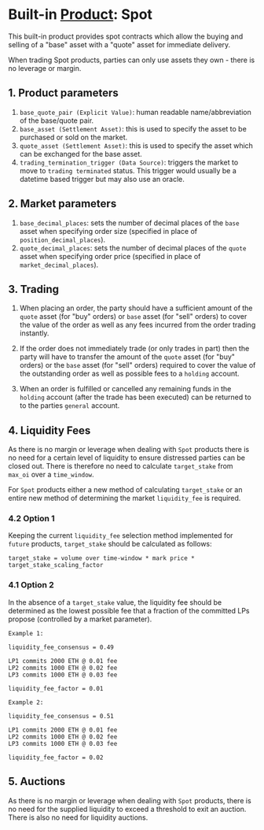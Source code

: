 # Built-in [Product](./0051-PROD-product.md): Spot

This built-in product provides spot contracts which allow the buying and selling of a "base" asset with a "quote" asset for immediate delivery.

When trading Spot products, parties can only use assets they own - there is no leverage or margin.


## 1. Product parameters

1. `base_quote_pair (Explicit Value)`: human readable name/abbreviation of the base/quote pair.
1. `base_asset (Settlement Asset)`: this is used to specify the asset to be purchased or sold on the market.
1. `quote_asset (Settlement Asset)`: this is used to specify the asset which can be exchanged for the base asset.
1. `trading_termination_trigger (Data Source)`: triggers the market to move to `trading terminated` status. This trigger would usually be a datetime based trigger but may also use an oracle.

## 2.  Market parameters

1. `base_decimal_places`: sets the number of decimal places of the `base` asset when specifying order size (specified in place of `position_decimal_places`).
1. `quote_decimal_places`: sets the number of decimal places of the `quote` asset when specifying order price (specified in place of `market_decimal_places`).


## 3. Trading

1. When placing an order, the party should have a sufficient amount of the `quote` asset (for "buy" orders) or `base` asset (for "sell" orders) to cover the value of the order as well as any fees incurred from the order trading instantly.

1. If the order does not immediately trade (or only trades in part) then the party will have to transfer the amount of the `quote` asset (for "buy" orders) or the `base` asset (for "sell" orders) required to cover the value of the outstanding order as well as possible fees to a `holding` account.

1. When an order is fulfilled or cancelled any remaining funds in the `holding` account (after the trade has been executed) can be returned to to the parties `general` account.


## 4. Liquidity Fees

As there is no margin or leverage when dealing with `Spot` products there is no need for a certain level of liquidity to ensure distressed parties can be closed out. There is therefore no need to calculate `target_stake` from `max_oi` over a `time_window`.

For `Spot` products either a new method of calculating `target_stake` or an entire new method of determining the market `liquidity_fee` is required.

### 4.2 Option 1

Keeping the current `liquidity_fee` selection method implemented for `future` products, `target_stake` should be calculated as follows:
```
target_stake = volume over time-window * mark price * target_stake_scaling_factor
```

### 4.1 Option 2

In the absence of a `target_stake` value, the liquidity fee should be determined as the lowest possible fee that a fraction of the committed LPs propose (controlled by a market parameter).

```
Example 1:

liquidity_fee_consensus = 0.49

LP1 commits 2000 ETH @ 0.01 fee
LP2 commits 1000 ETH @ 0.02 fee
LP3 commits 1000 ETH @ 0.03 fee

liquidity_fee_factor = 0.01
```
```
Example 2:

liquidity_fee_consensus = 0.51

LP1 commits 2000 ETH @ 0.01 fee
LP2 commits 1000 ETH @ 0.02 fee
LP3 commits 1000 ETH @ 0.03 fee

liquidity_fee_factor = 0.02
```


## 5. Auctions

As there is no margin or leverage when dealing with `Spot` products, there is no need for the supplied liquidity to exceed a threshold to exit an auction. There is also no need for liquidity auctions.
